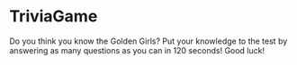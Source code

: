 # TriviaGame

Do you think you know the Golden Girls?
Put your knowledge to the test by answering as many questions as you can in 120 seconds!
Good luck!